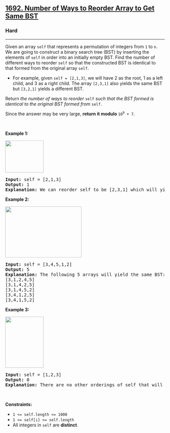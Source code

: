 <h2><a href="https://leetcode.com/problems/number-of-ways-to-reorder-array-to-get-same-bst">1692. Number of Ways to Reorder Array to Get Same BST</a></h2><h3>Hard</h3><hr><p>Given an array <code>self</code> that represents a permutation of integers from <code>1</code> to <code>n</code>. We are going to construct a binary search tree (BST) by inserting the elements of <code>self</code> in order into an initially empty BST. Find the number of different ways to reorder <code>self</code> so that the constructed BST is identical to that formed from the original array <code>self</code>.</p>

<ul>
	<li>For example, given <code>self = [2,1,3]</code>, we will have 2 as the root, 1 as a left child, and 3 as a right child. The array <code>[2,3,1]</code> also yields the same BST but <code>[3,2,1]</code> yields a different BST.</li>
</ul>

<p>Return <em>the number of ways to reorder</em> <code>self</code> <em>such that the BST formed is identical to the original BST formed from</em> <code>self</code>.</p>

<p>Since the answer may be very large, <strong>return it modulo </strong><code>10<sup>9</sup> + 7</code>.</p>

<p>&nbsp;</p>
<p><strong class="example">Example 1:</strong></p>
<img alt="" src="https://assets.leetcode.com/uploads/2020/08/12/bb.png" style="width: 121px; height: 101px;" />
<pre>
<strong>Input:</strong> self = [2,1,3]
<strong>Output:</strong> 1
<strong>Explanation:</strong> We can reorder self to be [2,3,1] which will yield the same BST. There are no other ways to reorder self which will yield the same BST.
</pre>

<p><strong class="example">Example 2:</strong></p>
<img alt="" src="https://assets.leetcode.com/uploads/2020/08/12/ex1.png" style="width: 241px; height: 161px;" />
<pre>
<strong>Input:</strong> self = [3,4,5,1,2]
<strong>Output:</strong> 5
<strong>Explanation:</strong> The following 5 arrays will yield the same BST: 
[3,1,2,4,5]
[3,1,4,2,5]
[3,1,4,5,2]
[3,4,1,2,5]
[3,4,1,5,2]
</pre>

<p><strong class="example">Example 3:</strong></p>
<img alt="" src="https://assets.leetcode.com/uploads/2020/08/12/ex4.png" style="width: 121px; height: 161px;" />
<pre>
<strong>Input:</strong> self = [1,2,3]
<strong>Output:</strong> 0
<strong>Explanation:</strong> There are no other orderings of self that will yield the same BST.
</pre>

<p>&nbsp;</p>
<p><strong>Constraints:</strong></p>

<ul>
	<li><code>1 &lt;= self.length &lt;= 1000</code></li>
	<li><code>1 &lt;= self[i] &lt;= self.length</code></li>
	<li>All integers in <code>self</code> are <strong>distinct</strong>.</li>
</ul>
